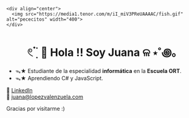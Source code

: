 
```
<div align="center">
  <img src="https://media1.tenor.com/m/iI_miV3PReUAAAAC/fish.gif" alt="pececitos" width="400">
</div>
```
<h1 align="center">
 𓏲 ๋࣭ ࣪ 🪼 Hola !! Soy Juana  ଳ ⋆˚꩜｡
</h1>

<ul>
<li>ᯓ★ Estudiante de la especialidad <b>informática</b> en la <b>Escuela ORT</b>.</li>
<li>ᯓ★ Aprendiendo C# y JavaScript.</li>

</ul>

<div>
  
🎏 <a href="https://www.linkedin.com/in/juana-l%C3%B3pez-valenzuela-392893361/" target="_blank">LinkedIn</a> <br>
📮 <a href="mailto:juana@lopezvalenzuela.com">juana@lopezvalenzuela.com</a></p>
</div>

<p>
  
  Gracias por visitarme :)
</p>

